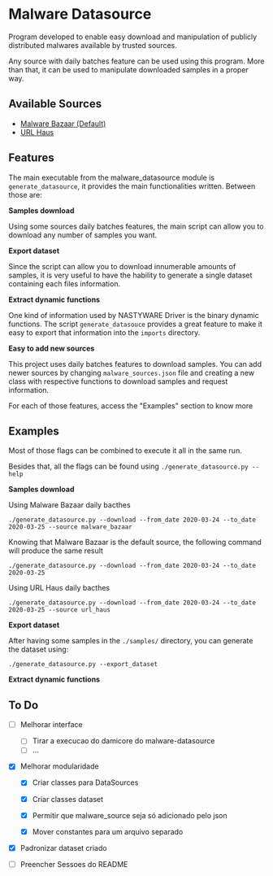 # Malware Datasource

Program developed to enable easy download and manipulation of publicly distributed malwares available by trusted sources.

Any source with daily batches feature can be used using this program. More than that, it can be used to manipulate downloaded samples in a proper way.

## Available Sources

- [Malware Bazaar (Default)](https://bazaar.abuse.ch/)
- [URL Haus](https://urlhaus.abuse.ch/)

## Features

The main executable from the malware_datasource module is `generate_datasource`, it provides the main functionalities written. Between those are:

**Samples download**

Using some sources daily batches features, the main script can allow you to download any number of samples you want.

**Export dataset**

Since the script can allow you to download innumerable amounts of samples, it is very useful to have the hability to generate a single dataset containing each files information. 

**Extract dynamic functions**

One kind of information used by NASTYWARE Driver is the binary dynamic functions. The script `generate_datasouce` provides a great feature to make it easy to export that information into the `imports` directory.

**Easy to add new sources**

This project uses daily batches features to download samples. You can add newer sources by changing `malware_sources.json` file and creating a new class with respective functions to download samples and request information.

For each of those features, access the "Examples" section to know more

## Examples

Most of those flags can be combined to execute it all in the same run.

Besides that, all the flags can be found using `./generate_datasource.py --help`

**Samples download**

Using Malware Bazaar daily bacthes

```
./generate_datasource.py --download --from_date 2020-03-24 --to_date 2020-03-25 --source malware_bazaar
```

Knowing that Malware Bazaar is the default source, the following command will produce the same result

```
./generate_datasource.py --download --from_date 2020-03-24 --to_date 2020-03-25
```

Using URL Haus daily bacthes

```
./generate_datasource.py --download --from_date 2020-03-24 --to_date 2020-03-25 --source url_haus
```


**Export dataset**

After having some samples in the `./samples/` directory, you can generate the dataset using:

```
./generate_datasource.py --export_dataset
```

**Extract dynamic functions**

## To Do
- [ ] Melhorar interface
    - [ ] Tirar a execucao do damicore do malware-datasource
    - [ ] ...

- [X] Melhorar modularidade
    - [X] Criar classes para DataSources
    - [X] Criar classes dataset
    - [X] Permitir que malware_source seja só adicionado pelo json
    - [X] Mover constantes para um arquivo separado


- [X] Padronizar dataset criado

- [ ] Preencher Sessoes do README
